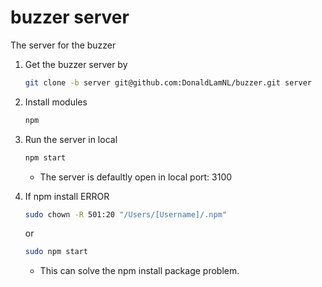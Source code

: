 # buzzer server
The server for the buzzer

1. Get the buzzer server by
    ```bash
    git clone -b server git@github.com:DonaldLamNL/buzzer.git server
    ```

2. Install modules
    ```bash
    npm
    ```

3. Run the server in local
    ```bash
    npm start
    ```
    - The server is defaultly open in local port: 3100

4. If npm install ERROR
    ```bash
    sudo chown -R 501:20 "/Users/[Username]/.npm"
    ```
    or
    ```bash
    sudo npm start
    ```
    - This can solve the npm install package problem.
